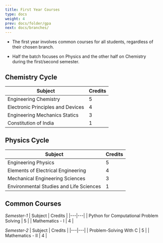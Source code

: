 ```yaml
---
title: First Year Courses
type: docs
weight: 4
prev: docs/folder/gpa
next: docs/branches/
---
```


- The first year involves common courses for all students, regardless of their chosen branch.

- Half the batch focuses on Physics and the other half on Chemistry during the first/second semester.

## Chemistry Cycle

| Subject | Credits |
|---|---|
| Engineering Chemistry | 5 |
| Electronic Principles and Devices | 4 |
| Engineering Mechanics Statics | 3 |
| Constitution of India | 1 |

## Physics Cycle 

| Subject | Credits |
|---|---|
| Engineering Physics | 5 |
| Elements of Electrical Engineering | 4 |
| Mechanical Engineering Sciences | 3 |
| Environmental Studies and Life Sciences | 1 |

## Common Courses 

*Semester-1*
| Subject | Credits |
|---|---|
| Python for Computational Problem Solving | 5 |
| Mathematics - I | 4 |

*Semester-2*
| Subject | Credits |
|---|---|
| Problem-Solving With C | 5 |
| Mathematics - II       | 4 |
